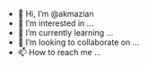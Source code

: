 - 👋 Hi, I’m @akmazian
- 👀 I’m interested in ...
- 🌱 I’m currently learning ...
- 💞️ I’m looking to collaborate on ...
- 📫 How to reach me ...

<!---
akmazian/akmazian is a ✨ special ✨ repository because its `README.md` (this file) appears on your GitHub profile.
You can click the Preview link to take a look at your changes.
--->
